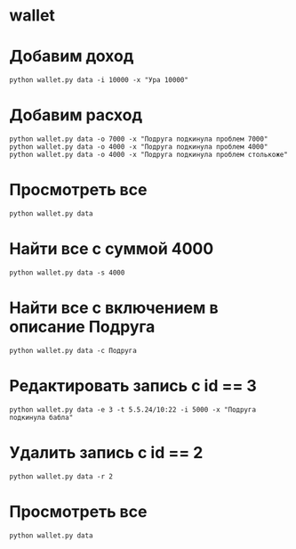 # wallet

# Добавим доход
```
python wallet.py data -i 10000 -x "Ура 10000"
```
# Добавим расход
```
python wallet.py data -o 7000 -x "Подруга подкинула проблем 7000"
python wallet.py data -o 4000 -x "Подруга подкинула проблем 4000"
python wallet.py data -o 4000 -x "Подруга подкинула проблем столькоже"
```
# Просмотреть все
```
python wallet.py data 
```
# Найти все с суммой 4000
```
python wallet.py data -s 4000
```
# Найти все с включением в описание Подруга
```
python wallet.py data -c Подруга
```
# Редактировать запись с id == 3
```
python wallet.py data -e 3 -t 5.5.24/10:22 -i 5000 -x "Подруга подкинула бабла"
```
# Удалить запись c id == 2
```
python wallet.py data -r 2
```
# Просмотреть все
```
python wallet.py data 
```
